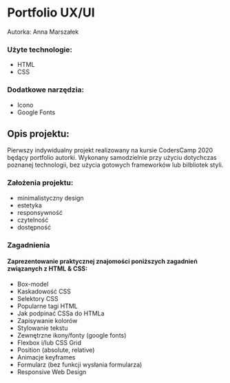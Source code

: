 # Portfolio UX/UI

Autorka: Anna Marszałek

### Użyte technologie:

-   HTML
-   CSS

### Dodatkowe narzędzia:

-   Icono
-   Google Fonts

## Opis projektu:

Pierwszy indywidualny projekt realizowany na kursie CodersCamp 2020 będący portfolio autorki. 
Wykonany samodzielnie przy użyciu dotychczas poznanej technologii, bez użycia gotowych frameworków lub bilbliotek styli.
 
### Założenia projektu: 

-   minimalistyczny design
-   estetyka
-   responsywność
-   czytelność
-   dostępność

### Zagadnienia 

#### Zaprezentowanie praktycznej znajomości poniższych zagadnień związanych z HTML & CSS:

-   Box-model
-   Kaskadowość CSS
-   Selektory CSS
-   Popularne tagi HTML
-   Jak podpinać CSSa do HTMLa
-   Zapisywanie kolorów
-   Stylowanie tekstu
-   Zewnętrzne ikony/fonty (google fonts)
-   Flexbox i/lub CSS Grid
-   Position (absolute, relative)
-   Animacje keyframes
-   Formularz (bez funkcji wysłania formularza)
-   Responsive Web Design
